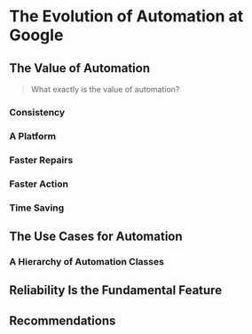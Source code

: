 # The Evolution of Automation at Google

## The Value of Automation

>What exactly is the value of automation?

### Consistency

### A Platform

### Faster Repairs

### Faster Action

### Time Saving

## The Use Cases for Automation

### A Hierarchy of Automation Classes

## Reliability Is the Fundamental Feature

## Recommendations